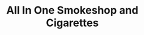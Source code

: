---
title: "All In One Smokeshop and Cigarettes"
url: /springfield/all-in-one-smokeshop-and-cigarettes/
shop: Tabak
---